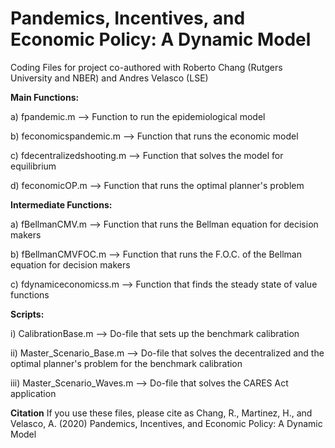 # Pandemics, Incentives, and Economic Policy: A Dynamic Model
Coding Files for project co-authored with Roberto Chang (Rutgers University and NBER) and Andres Velasco (LSE) 

**Main Functions:**

a) fpandemic.m --> Function to run the epidemiological model

b) feconomicspandemic.m --> Function that runs the economic model

c) fdecentralizedshooting.m --> Function that solves the model for equilibrium

d) feconomicOP.m --> Function that runs the optimal planner's problem

**Intermediate Functions:**

a) fBellmanCMV.m --> Function that runs the Bellman equation for decision makers

b) fBellmanCMVFOC.m --> Function that runs the F.O.C. of the Bellman equation for decision makers

c) fdynamiceconomicss.m --> Function that finds the steady state of value functions

**Scripts:**

i) CalibrationBase.m --> Do-file that sets up the benchmark calibration

ii) Master_Scenario_Base.m --> Do-file that solves the decentralized and the optimal planner's problem for the benchmark calibration

iii) Master_Scenario_Waves.m --> Do-file that solves the CARES Act application

**Citation**
If you use these files, please cite as
Chang, R., Martinez, H., and Velasco, A. (2020) Pandemics, Incentives, and Economic Policy: A Dynamic Model


